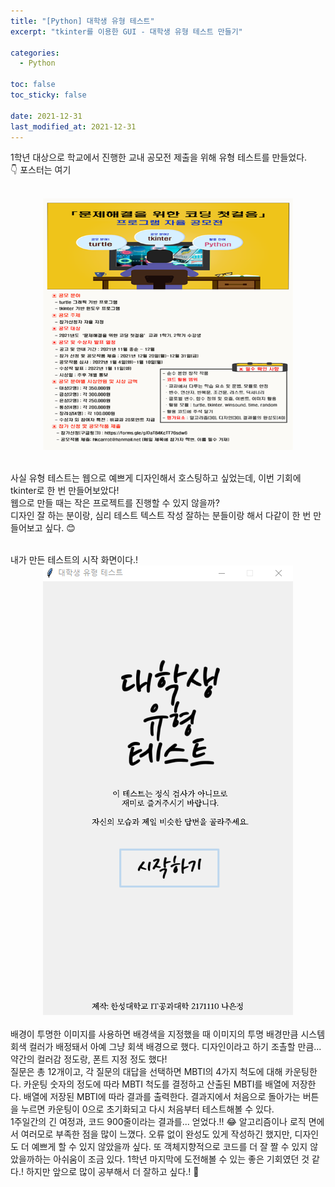 ```yaml
---
title: "[Python] 대학생 유형 테스트"
excerpt: "tkinter를 이용한 GUI - 대학생 유형 테스트 만들기"

categories:
  - Python

toc: false
toc_sticky: false

date: 2021-12-31
last_modified_at: 2021-12-31
---
```


1학년 대상으로 학교에서 진행한 교내 공모전 제출을 위해 유형 테스트를 만들었다.  
👇 포스터는 여기  
<br>
<center><img src="/assets/images/21123101/poster.png" width="400"></center>  
<br>

사실 유형 테스트는 웹으로 예쁘게 디자인해서 호스팅하고 싶었는데, 이번 기회에 tkinter로 한 번 만들어보았다!  
웹으로 만들 때는 작은 프로젝트를 진행할 수 있지 않을까?  
디자인 잘 하는 분이랑, 심리 테스트 텍스트 작성 잘하는 분들이랑 해서 다같이 한 번 만들어보고 싶다. 😊  

<br>
내가 만든 테스트의 시작 화면이다.!
<br>
<center><img src="/assets/images/21123101/typeTestMain.png" width="400"></center>  
<br>
배경이 투명한 이미지를 사용하면 배경색을 지정했을 때 이미지의 투명 배경만큼 시스템 회색 컬러가 배정돼서 아예 그냥 회색 배경으로 했다.  
디자인이라고 하기 조촐할 만큼... 약간의 컬러감 정도랑, 폰트 지정 정도 했다!  
<br>
질문은 총 12개이고, 각 질문의 대답을 선택하면 MBTI의 4가지 척도에 대해 카운팅한다.  
카운팅 숫자의 정도에 따라 MBTI 척도를 결정하고 산출된 MBTI를 배열에 저장한다.  
배열에 저장된 MBTI에 따라 결과를 출력한다.  
결과지에서 처음으로 돌아가는 버튼을 누르면 카운팅이 0으로 초기화되고 다시 처음부터 테스트해볼 수 있다.  
<br>
1주일간의 긴 여정과, 코드 900줄이라는 결과를... 얻었다.!! 😂  
알고리즘이나 로직 면에서 여러모로 부족한 점을 많이 느꼈다.  
오류 없이 완성도 있게 작성하긴 했지만, 디자인도 더 예쁘게 할 수 있지 않았을까 싶다.  
또 객체지향적으로 코드를 더 잘 짤 수 있지 않았을까하는 아쉬움이 조금 있다.  
1학년 마지막에 도전해볼 수 있는 좋은 기회였던 것 같다.!  
하지만 앞으로 많이 공부해서 더 잘하고 싶다.! 😤